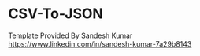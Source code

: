 # CSV-To-JSON


Template Provided By Sandesh Kumar 
https://www.linkedin.com/in/sandesh-kumar-7a29b8143